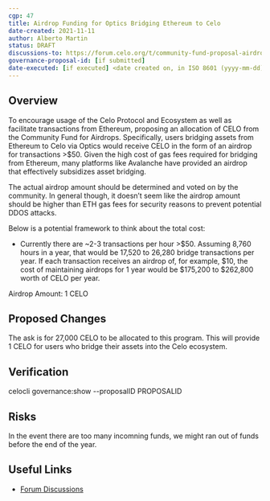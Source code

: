 ```yaml
---
cgp: 47
title: Airdrop Funding for Optics Bridging Ethereum to Celo
date-created: 2021-11-11
author: Alberto Martin
status: DRAFT
discussions-to: https://forum.celo.org/t/community-fund-proposal-airdrop-funding-for-optics-bridging-ethereum-celo/2382
governance-proposal-id: [if submitted]
date-executed: [if executed] <date created on, in ISO 8601 (yyyy-mm-dd) format>
---
```

## Overview
To encourage usage of the Celo Protocol and Ecosystem as well as facilitate transactions from Ethereum, proposing an allocation of CELO from the Community Fund for Airdrops. Specifically, users bridging assets from Ethereum to Celo via Optics would receive CELO in the form of an airdrop for transactions >$50. Given the high cost of gas fees required for bridging from Ethereum, many platforms like Avalanche have provided an airdrop that effectively subsidizes asset bridging. 

The actual airdrop amount should be determined and voted on by the community. In general though, it doesn’t seem like the airdrop amount should be higher than ETH gas fees for security reasons to prevent potential DDOS attacks. 

Below is a potential framework to think about the total cost:
* Currently there are ~2-3 transactions per hour >$50. Assuming 8,760 hours in a year, that would be 17,520 to 26,280 bridge transactions per year. If each transaction receives an airdrop of, for example, $10, the cost of maintaining airdrops for 1 year would be $175,200 to $262,800 worth of CELO per year.

Airdrop Amount: 1 CELO

## Proposed Changes
The ask is for 27,000 CELO to be allocated to this program. This will provide 1 CELO for users who bridge their assets into the Celo ecosystem. 

## Verification
celocli governance:show --proposalID PROPOSALID

## Risks
In the event there are too many incomning funds, we might ran out of funds before the end of the year. 

## Useful Links
* [Forum Discussions](https://forum.celo.org/t/community-fund-proposal-airdrop-funding-for-optics-bridging-ethereum-celo/2382)
